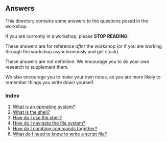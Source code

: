## Answers

This directory contains some answers to the questions posed in the workshop. 

If you are currently in a workshop, please **STOP READING**!

These answers are for reference _after_ the workshop (or if you are working through the workshop asynchronously and get stuck).

These answers are not definitive. We encourage you to do your own research to supplement them.

We also encourage you to make your own notes, as you are more likely to remember things you write down yourself.

### Index

1. [What is an operating system?](./1.md)
2. [What is the shell?](./2.md)
3. [How do I use the shell?](./3.md)
4. [How do I navigate the file system?](./4.md)
5. [How do I combine commands together?](./5.md)
6. [What do I need to know to write a script file?](./6.md)